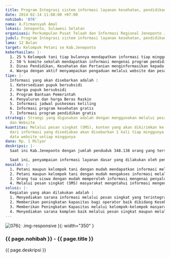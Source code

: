 ```yaml
---
title: Program Integrasi sistem informasi layanan kesehatan, pendidikan dan pertanian
date: 2014-02-14 11:08:00 +07:00
nohibah: '076'
nama: A.Firmansyah Amal
lokasi: Jeneponto, Sulawesi Selatan
organisasi: Perkumpulan Pusat Telaah dan Informasi Regional Jeneponto Jakarta
judul: Program Integrasi sistem informasi layanan kesehatan, pendidikan dan pertanian
lama: 12 Bulan
target: Kelompok Petani se Kab.Jeneponto
keberhasilan: |-
  1. 25 % Kelompok tani tiap bulannya mendapatkan informasi tiap minggunya
  2. 50 % komite sekolah mendapatkan informasi mengenai program pendidikan
  3. Dinas Pendidikan, Kesehatan dan Pertanian menginformasikan kepada setiap kelompok masyarakat mengenai program-program pemerintah
  4. Warga dengan aktif menyampaikan pengaduan melalui website dan pesang singkat (SMS)
tipe: |-
  Informasi yang akan disebarkan adalah :
  1. Ketersediaan pupuk bersubsidi
  2. Harga pupuk bersubsidi
  3. Program Bantuan Pemerintah
  4. Penyaluran dan harga Beras Raskin
  5. Informasi jadwal puskesmas keliling
  6. Informasi program kesehatan gratis
  7. Informasi program pendidikan gratis
strategi: Straegi yang digunakan adalah dengan menggunakan melalui pesan singkat (SMS)
  dan Website
kuantitas: Melalui pesan singkat (SMS), konten yang akan dikirimkan ke kelompok masyarakat
  dari informasi yang disediakan akan disebarkan 1 kali tiap minggunya. serta up date
  data website setiap minggunya
dana: Rp. 1 Milyar
deskripsi: |-
  Saat ini Kab.Jeneponto dengan jumlah penduduk 348.138 orang yang tersebar di 11 Kecamatan. Dan Sebagaian besar penduduk bergerak pada sektor pertanian. Dari kondisi yang ada, baik petani, kelompok perempuan, serta komite sekolah tidak mendapatkan informasi-informasi dasar seperti ketersediaan pupuk, harga pupuk yang sesuai dengan HET yang telah ditetapkan oleh pemerintah, serta informasi-informasi mengenai penyaluran beras miskin, penyaluran bantuan siswa miskin serta jadwal-jadwal pelayanan kesehatan keliling.

  Saat ini, penyampaian informasi layanan dasar yang dilakukan oleh pemerintah hanya bersifat konvensional melaui poster maupun leaflet yang juga sangat terbatas sehingga informasi yang diperoleh oleh masyarakat sangat minim. Melalui program ini, diharapkan masyarakat dapat dengan mudah mendapatkan akses informasi yang langsung dapat diterima oleh masyarakat melalui perangkat telepon yang dimiliki oleh masyarakat maupun kelompok masyarakat. Penyediaan informasi yang dibutuhkan masyarakat tidak hanya melalui pesan singkat (SMS) tetapi juga di lakukan dalam bentuk website yang juga dapat digunakan oleh masyarakat luas maupun pemerintah daerah
masalah: |-
  1. Petani maupun kelompok tani dengan mudah mendapatkan informasi melalui pesan singkat (SMS) mengenai ketersediaan pupuk bersubsidi, harga pupuk bersubsidi dan bantuan melalui program-program pemerintah
  2. Petani maupun kelompok tani dengan mudah mengakses informasi melalui media internet dan website yang telah disediakan dengan memanfaatkan fasilitas Internet Kecamatan yang telah di sediakan oleh pemerintah
  3. Orang tua siswa dengan mudah memperoleh informasi mengenai penyaluan bantuan siswa miskin, penyaluran program Dana BOS serta bantuan siswa miskin lainnya melalui pesan singkat (SMS)
  4. Melalui pesan singkat (SMS) masyarakat mengetahui informasi mengenail layanan puskesmas keliling
solusi: |-
  Kegiatan yang akan dilakukan adalah :
  1. Menyediakan sarana informasi melalui pesan singkat yang terintegrasi melalui Website
  2. Memberikan peningkatan kapasitas bagi operator baik dibidang Kesehatan, Pendidikan dan Pertanian untuk mengelola website dan memberikan pesan melalui SMS kepada kelompok-kelompok masyarakat
  3. Memberikan Peningkatan Kapasitas melalui kelompok-kelompok masyarakat (Kelompok Tani, LPM dan Kelompok perempuan) untuk mengakses informasi.
  4. Menyediakan sarana komplen baik melalui pesan singkat maupun melalui website
---
```


![076](/static/img/hibahcms/076.png){: .img-responsive }{: width="350" }

### {{ page.nohibah }} - {{ page.title }}

{{ page.deskripsi }}
